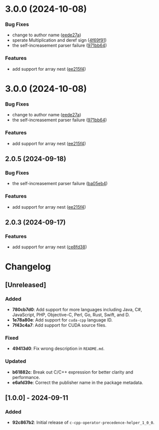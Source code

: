 # 3.0.0 (2024-10-08)


### Bug Fixes

* change to author name ([eede27a](https://github.com/KAJESPER/c-cpp-op-snap/commit/eede27aa7f22448f6474a4c5a30520e9ccbc8eea))
* sperate Multiplication and deref sign ([4f69f91](https://github.com/KAJESPER/c-cpp-op-snap/commit/4f69f9174e3f37a4796432c170c8e354332b7628))
* the self-increasement parser failure ([971bb64](https://github.com/KAJESPER/c-cpp-op-snap/commit/971bb640be5703a1c9004e7798cb6b6e98e5f210))


### Features

* add support for array nest ([ee215f4](https://github.com/KAJESPER/c-cpp-op-snap/commit/ee215f43614b777ca7f8341c2aa67e1a1ead92f6))



# 3.0.0 (2024-10-08)


### Bug Fixes

* change to author name ([eede27a](https://github.com/KAJESPER/c-cpp-op-snap/commit/eede27aa7f22448f6474a4c5a30520e9ccbc8eea))
* the self-increasement parser failure ([971bb64](https://github.com/KAJESPER/c-cpp-op-snap/commit/971bb640be5703a1c9004e7798cb6b6e98e5f210))


### Features

* add support for array nest ([ee215f4](https://github.com/KAJESPER/c-cpp-op-snap/commit/ee215f43614b777ca7f8341c2aa67e1a1ead92f6))



## 2.0.5 (2024-09-18)

### Bug Fixes

* the self-increasement parser failure ([ba05eb4](https://github.com/KAJESPER/c-cpp-op-snap/commit/ba05eb4767d2f6317ae5d31421d4f3766ae95736))


### Features

* add support for array nest ([ee215f4](https://github.com/KAJESPER/c-cpp-op-snap/commit/ee215f43614b777ca7f8341c2aa67e1a1ead92f6))



## 2.0.3 (2024-09-17)


### Features

* add support for array nest ([ce8fd38](https://github.com/KAJESPER/c-cpp-op-snap/commit/ce8fd3899f1cd6f7a96e6a7ac424da3ad2797380))



# Changelog

## [Unreleased]

### Added
- **780cb7d0**: Add support for more languages including Java, C#, JavaScript, PHP, Objective-C, Perl, Go, Rust, Swift, and D.
- **1e78a80e**: Add support for `cuda-cpp` language ID.
- **7f43c4a7**: Add support for CUDA source files.

### Fixed
- **49413d0**: Fix wrong description in `README.md`.

### Updated
- **b61882c**: Break out C/C++ expression for better clarity and performance.
- **e6afd39e**: Correct the publisher name in the package metadata.

## [1.0.0] - 2024-09-11
### Added
- **92c867b2**: Initial release of `c-cpp-operator-precedence-helper_1_0_0`.
